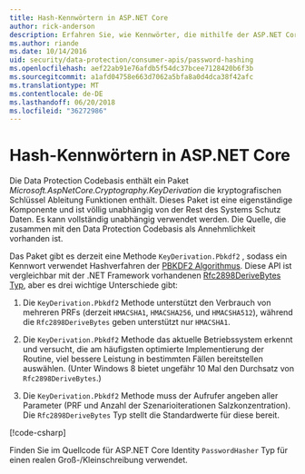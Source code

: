 ```yaml
---
title: Hash-Kennwörtern in ASP.NET Core
author: rick-anderson
description: Erfahren Sie, wie Kennwörter, die mithilfe der ASP.NET Core Data Protection-APIs zu hashen.
ms.author: riande
ms.date: 10/14/2016
uid: security/data-protection/consumer-apis/password-hashing
ms.openlocfilehash: aef22ab91e76afdb5f54dc37bcee7128420b6f3b
ms.sourcegitcommit: a1afd04758e663d7062a5bfa8a0d4dca38f42afc
ms.translationtype: MT
ms.contentlocale: de-DE
ms.lasthandoff: 06/20/2018
ms.locfileid: "36272986"
---
```

# <a name="hash-passwords-in-aspnet-core"></a>Hash-Kennwörtern in ASP.NET Core

Die Data Protection Codebasis enthält ein Paket *Microsoft.AspNetCore.Cryptography.KeyDerivation* die kryptografischen Schlüssel Ableitung Funktionen enthält. Dieses Paket ist eine eigenständige Komponente und ist völlig unabhängig von der Rest des Systems Schutz Daten. Es kann vollständig unabhängig verwendet werden. Die Quelle, die zusammen mit den Data Protection Codebasis als Annehmlichkeit vorhanden ist.

Das Paket gibt es derzeit eine Methode `KeyDerivation.Pbkdf2` , sodass ein Kennwort verwendet Hashverfahren der [PBKDF2 Algorithmus](https://tools.ietf.org/html/rfc2898#section-5.2). Diese API ist vergleichbar mit der .NET Framework vorhandenen [Rfc2898DeriveBytes Typ](/dotnet/api/system.security.cryptography.rfc2898derivebytes), aber es drei wichtige Unterschiede gibt:

1. Die `KeyDerivation.Pbkdf2` Methode unterstützt den Verbrauch von mehreren PRFs (derzeit `HMACSHA1`, `HMACSHA256`, und `HMACSHA512`), während die `Rfc2898DeriveBytes` geben unterstützt nur `HMACSHA1`.

2. Die `KeyDerivation.Pbkdf2` Methode das aktuelle Betriebssystem erkennt und versucht, die am häufigsten optimierte Implementierung der Routine, viel bessere Leistung in bestimmten Fällen bereitstellen auswählen. (Unter Windows 8 bietet ungefähr 10 Mal den Durchsatz von `Rfc2898DeriveBytes`.)

3. Die `KeyDerivation.Pbkdf2` Methode muss der Aufrufer angeben aller Parameter (PRF und Anzahl der Szenarioiterationen Salzkonzentration). Die `Rfc2898DeriveBytes` Typ stellt die Standardwerte für diese bereit.

[!code-csharp[](password-hashing/samples/passwordhasher.cs)]

Finden Sie im Quellcode für ASP.NET Core Identity `PasswordHasher` Typ für einen realen Groß-/Kleinschreibung verwendet.
